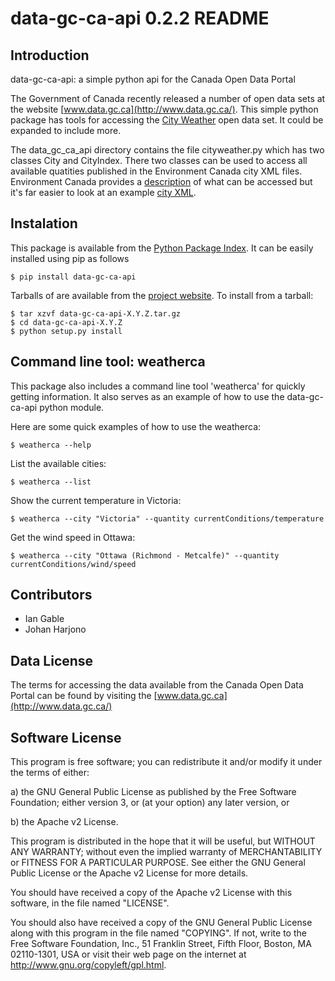 # data-gc-ca-api 0.2.2 README

## Introduction
data-gc-ca-api: a simple python api for the Canada Open Data Portal

The Government of Canada recently released a number of open data sets at the website
[www.data.gc.ca](http://www.data.gc.ca/).  This simple python package has tools
for accessing the [City Weather](http://goo.gl/Xkcqp) open data set. It could
be expanded to include more.

The data_gc_ca_api directory contains the file cityweather.py which has two classes City
and CityIndex. There two classes can be used to access all available quatities
published in the Environment Canada city XML files. Environment Canada provides
a [description](http://goo.gl/XD7w4) of what can be accessed but it's far easier
to look at an example [city XML](http://goo.gl/vyL7r).

## Instalation

This package is available from the [Python Package Index](http://pypi.python.org). It
can be easily installed using pip as follows
 
    $ pip install data-gc-ca-api

Tarballs of are available from the [project website](https://github.com/igable/data-gc-ca-api).
To install from a tarball:

    $ tar xzvf data-gc-ca-api-X.Y.Z.tar.gz
    $ cd data-gc-ca-api-X.Y.Z
    $ python setup.py install

## Command line tool: weatherca

This package also includes a command line tool 'weatherca' for quickly getting
information. It also serves as an example of how to use the data-gc-ca-api
python module. 

Here are some quick examples of how to use the weatherca:

    $ weatherca --help

List the available cities:

    $ weatherca --list

Show the current temperature in Victoria:

    $ weatherca --city "Victoria" --quantity currentConditions/temperature

Get the wind speed in Ottawa:

    $ weatherca --city "Ottawa (Richmond - Metcalfe)" --quantity currentConditions/wind/speed

## Contributors

* Ian Gable
* Johan Harjono

## Data License

The terms for accessing the data available from the Canada Open Data Portal can
be found by visiting the [www.data.gc.ca](http://www.data.gc.ca/)

## Software License

This program is free software; you can redistribute it and/or modify
it under the terms of either:

a) the GNU General Public License as published by the Free
Software Foundation; either version 3, or (at your option) any
later version, or

b) the Apache v2 License.

This program is distributed in the hope that it will be useful,
but WITHOUT ANY WARRANTY; without even the implied warranty of
MERCHANTABILITY or FITNESS FOR A PARTICULAR PURPOSE.  See either
the GNU General Public License or the Apache v2 License for more details.

You should have received a copy of the Apache v2 License with this
software, in the file named "LICENSE".

You should also have received a copy of the GNU General Public License
along with this program in the file named "COPYING". If not, write to the
Free Software Foundation, Inc., 51 Franklin Street, Fifth Floor, 
Boston, MA 02110-1301, USA or visit their web page on the internet at
http://www.gnu.org/copyleft/gpl.html.

